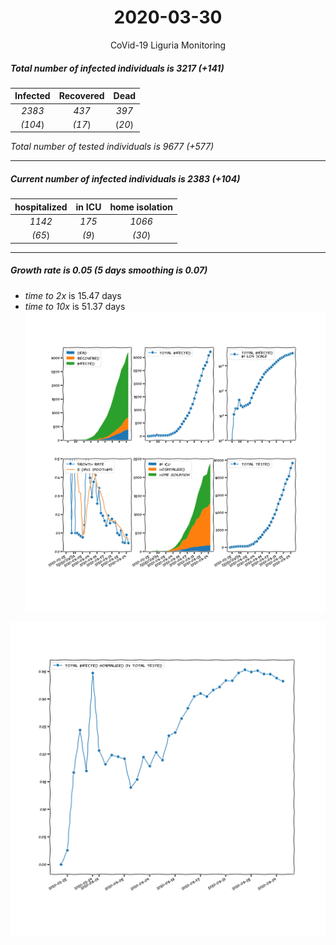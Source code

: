 <div align='center'>

# 2020-03-30
CoVid-19 Liguria Monitoring
</div>

##### Total number of infected individuals is 3217 (+141)
Infected | Recovered | Dead
:---: | :---: | :---:
*2383* | *437* | *397*
*(104*) | *(17*) | (*20*)

*Total number of tested individuals is 9677 (+577)*
***
##### Current number of infected individuals is 2383 (+104)
hospitalized | in ICU | home isolation
:---: | :---: | :---:
*1142* |*175* |*1066*
*(65*) |*(9*) |*(30*)
***
##### Growth rate is 0.05 (5 days smoothing is 0.07)
- *time to 2x* is 15.47 days
- *time to 10x* is 51.37 days
![stats][stats]

![infected_normalized][infected_normalized]

[stats]: stats_Liguria.png
[infected_normalized]: infected_normalized_Liguria.png
